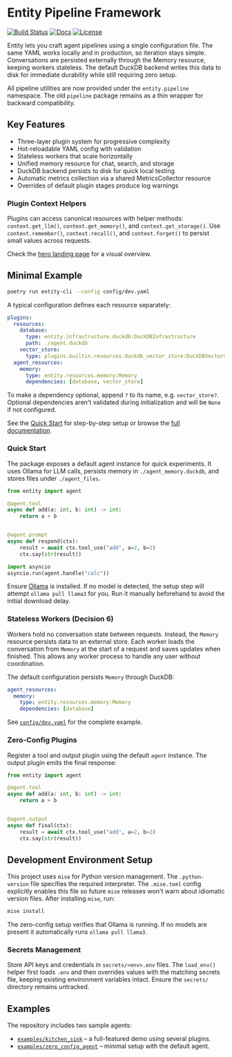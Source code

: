 # Entity Pipeline Framework

[![Build Status](https://github.com/Ladvien/entity/actions/workflows/test.yml/badge.svg)](https://github.com/Ladvien/entity/actions/workflows/test.yml)
[![Docs](https://img.shields.io/badge/docs-latest-brightgreen.svg)](https://entity.readthedocs.io/en/latest/)
[![License](https://img.shields.io/badge/license-MIT-blue.svg)](LICENSE)

Entity lets you craft agent pipelines using a single configuration file. The same YAML works locally and in production, so iteration stays simple. Conversations are persisted externally through the Memory resource, keeping workers stateless. The default DuckDB backend writes this data to disk for immediate durability while still requiring zero setup.

All pipeline utilities are now provided under the ``entity.pipeline`` namespace. The old ``pipeline`` package remains as a thin wrapper for backward compatibility.

## Key Features
- Three-layer plugin system for progressive complexity
- Hot-reloadable YAML config with validation
- Stateless workers that scale horizontally
- Unified memory resource for chat, search, and storage
- DuckDB backend persists to disk for quick local testing
- Automatic metrics collection via a shared MetricsCollector resource
- Overrides of default plugin stages produce log warnings

### Plugin Context Helpers
Plugins can access canonical resources with helper methods:
`context.get_llm()`, `context.get_memory()`, and `context.get_storage()`.
Use `context.remember()`, `context.recall()`, and `context.forget()` to persist
small values across requests.

Check the [hero landing page](https://entity.readthedocs.io/en/latest/) for a visual overview.

## Minimal Example
```bash
poetry run entity-cli --config config/dev.yaml
```

A typical configuration defines each resource separately:

```yaml
plugins:
  resources:
    database:
      type: entity.infrastructure.duckdb:DuckDBInfrastructure
      path: ./agent.duckdb
    vector_store:
      type: plugins.builtin.resources.duckdb_vector_store:DuckDBVectorStore
  agent_resources:
    memory:
      type: entity.resources.memory:Memory
      dependencies: [database, vector_store]
```

To make a dependency optional, append `?` to its name, e.g. `vector_store?`. Optional dependencies aren't validated during initialization and will be `None` if not configured.

See the [Quick Start](docs/source/quick_start.md) for step-by-step setup or browse the [full documentation](https://entity.readthedocs.io/en/latest/).

### Quick Start

The package exposes a default agent instance for quick experiments. It uses
Ollama for LLM calls, persists memory in `./agent_memory.duckdb`, and stores
files under `./agent_files`.

```python
from entity import agent

@agent.tool
async def add(a: int, b: int) -> int:
    return a + b


@agent.prompt
async def respond(ctx):
    result = await ctx.tool_use("add", a=2, b=2)
    ctx.say(str(result))

import asyncio
asyncio.run(agent.handle("calc"))
```

Ensure [Ollama](https://ollama.ai) is installed. If no model is detected, the setup step will attempt `ollama pull llama3` for you. Run it manually beforehand to avoid the initial download delay.

### Stateless Workers (Decision 6)

Workers hold no conversation state between requests. Instead, the `Memory` resource persists data to an external store. Each worker loads the conversation from `Memory` at the start of a request and saves updates when finished. This allows any worker process to handle any user without coordination.

The default configuration persists `Memory` through DuckDB:

```yaml
agent_resources:
  memory:
    type: entity.resources.memory:Memory
    dependencies: [database]
```

See [`config/dev.yaml`](config/dev.yaml) for the complete example.

### Zero-Config Plugins

Register a tool and output plugin using the default ``agent`` instance.
The output plugin emits the final response:

```python
from entity import agent

@agent.tool
async def add(a: int, b: int) -> int:
    return a + b


@agent.output
async def final(ctx):
    result = await ctx.tool_use("add", a=2, b=2)
    ctx.say(str(result))
```
## Development Environment Setup

This project uses `mise` for Python version management. The `.python-version` file specifies the required interpreter. The `.mise.toml` config explicitly enables this file so future `mise` releases won't warn about idiomatic version files. After installing `mise`, run:

```bash
mise install
```
The zero-config setup verifies that Ollama is running. If no models are present it automatically runs `ollama pull llama3`.
### Secrets Management

Store API keys and credentials in `secrets/<env>.env` files. The `load_env()` helper first loads `.env` and then overrides values with the matching secrets file, keeping existing environment variables intact. Ensure the `secrets/` directory remains untracked.



## Examples

The repository includes two sample agents:

- [`examples/kitchen_sink`](examples/kitchen_sink) – a full-featured demo using several plugins.
- [`examples/zero_config_agent`](examples/zero_config_agent) – minimal setup with the default agent.
